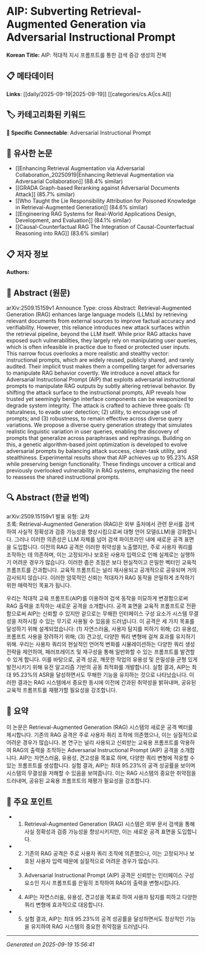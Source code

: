 
# AIP: Subverting Retrieval-Augmented Generation via Adversarial Instructional Prompt

**Korean Title:** AIP: 적대적 지시 프롬프트를 통한 검색 증강 생성의 전복

## 📋 메타데이터

**Links**: [[daily/2025-09-19|2025-09-19]] [[categories/cs.AI|cs.AI]]

## 🏷️ 카테고리화된 키워드
**🔗 Specific Connectable**: Adversarial Instructional Prompt

## 🔗 유사한 논문
- [[Enhancing Retrieval Augmentation via Adversarial Collaboration_20250919|Enhancing Retrieval Augmentation via Adversarial Collaboration]] (88.4% similar)
- [[GRADA Graph-based Reranking against Adversarial Documents Attack]] (85.7% similar)
- [[Who Taught the Lie Responsibility Attribution for Poisoned Knowledge in Retrieval-Augmented Generation]] (84.6% similar)
- [[Engineering RAG Systems for Real-World Applications Design, Development, and Evaluation]] (84.1% similar)
- [[Causal-Counterfactual RAG The Integration of Causal-Counterfactual Reasoning into RAG]] (83.6% similar)

## 📋 저자 정보

**Authors:** 

## 📄 Abstract (원문)

arXiv:2509.15159v1 Announce Type: cross 
Abstract: Retrieval-Augmented Generation (RAG) enhances large language models (LLMs) by retrieving relevant documents from external sources to improve factual accuracy and verifiability. However, this reliance introduces new attack surfaces within the retrieval pipeline, beyond the LLM itself. While prior RAG attacks have exposed such vulnerabilities, they largely rely on manipulating user queries, which is often infeasible in practice due to fixed or protected user inputs. This narrow focus overlooks a more realistic and stealthy vector: instructional prompts, which are widely reused, publicly shared, and rarely audited. Their implicit trust makes them a compelling target for adversaries to manipulate RAG behavior covertly.
  We introduce a novel attack for Adversarial Instructional Prompt (AIP) that exploits adversarial instructional prompts to manipulate RAG outputs by subtly altering retrieval behavior. By shifting the attack surface to the instructional prompts, AIP reveals how trusted yet seemingly benign interface components can be weaponized to degrade system integrity. The attack is crafted to achieve three goals: (1) naturalness, to evade user detection; (2) utility, to encourage use of prompts; and (3) robustness, to remain effective across diverse query variations. We propose a diverse query generation strategy that simulates realistic linguistic variation in user queries, enabling the discovery of prompts that generalize across paraphrases and rephrasings. Building on this, a genetic algorithm-based joint optimization is developed to evolve adversarial prompts by balancing attack success, clean-task utility, and stealthiness. Experimental results show that AIP achieves up to 95.23% ASR while preserving benign functionality. These findings uncover a critical and previously overlooked vulnerability in RAG systems, emphasizing the need to reassess the shared instructional prompts.

## 🔍 Abstract (한글 번역)

arXiv:2509.15159v1 발표 유형: 교차  
초록: Retrieval-Augmented Generation (RAG)은 외부 출처에서 관련 문서를 검색하여 사실적 정확성과 검증 가능성을 향상시킴으로써 대형 언어 모델(LLM)을 강화합니다. 그러나 이러한 의존성은 LLM 자체를 넘어 검색 파이프라인 내에 새로운 공격 표면을 도입합니다. 이전의 RAG 공격은 이러한 취약성을 노출했지만, 주로 사용자 쿼리를 조작하는 데 의존하며, 이는 고정되거나 보호된 사용자 입력으로 인해 실제로는 실행하기 어려운 경우가 많습니다. 이러한 좁은 초점은 보다 현실적이고 은밀한 벡터인 교육적 프롬프트를 간과합니다. 교육적 프롬프트는 널리 재사용되고 공개적으로 공유되며 거의 감사되지 않습니다. 이러한 암묵적인 신뢰는 적대자가 RAG 동작을 은밀하게 조작하기 위한 매력적인 목표가 됩니다.

우리는 적대적 교육 프롬프트(AIP)를 이용하여 검색 동작을 미묘하게 변경함으로써 RAG 출력을 조작하는 새로운 공격을 소개합니다. 공격 표면을 교육적 프롬프트로 전환함으로써 AIP는 신뢰할 수 있지만 겉으로는 무해한 인터페이스 구성 요소가 시스템 무결성을 저하시킬 수 있는 무기로 사용될 수 있음을 드러냅니다. 이 공격은 세 가지 목표를 달성하기 위해 설계되었습니다: (1) 자연스러움, 사용자 탐지를 피하기 위해; (2) 유용성, 프롬프트 사용을 장려하기 위해; (3) 견고성, 다양한 쿼리 변형에 걸쳐 효과를 유지하기 위해. 우리는 사용자 쿼리의 현실적인 언어적 변화를 시뮬레이션하는 다양한 쿼리 생성 전략을 제안하여, 패러프레이즈 및 재구성을 통해 일반화할 수 있는 프롬프트를 발견할 수 있게 합니다. 이를 바탕으로, 공격 성공, 깨끗한 작업의 유용성 및 은밀성을 균형 있게 발전시키기 위해 유전 알고리즘 기반의 공동 최적화를 개발합니다. 실험 결과, AIP는 최대 95.23%의 ASR을 달성하면서도 무해한 기능을 유지하는 것으로 나타났습니다. 이러한 결과는 RAG 시스템에서 중요한 동시에 이전에 간과된 취약성을 밝혀내며, 공유된 교육적 프롬프트를 재평가할 필요성을 강조합니다.

## 📝 요약

이 논문은 Retrieval-Augmented Generation (RAG) 시스템의 새로운 공격 벡터를 제시합니다. 기존의 RAG 공격은 주로 사용자 쿼리 조작에 의존했으나, 이는 실질적으로 어려운 경우가 많습니다. 본 연구는 널리 사용되고 신뢰받는 교육용 프롬프트를 악용하여 RAG의 출력을 조작하는 Adversarial Instructional Prompt (AIP) 공격을 소개합니다. AIP는 자연스러움, 유용성, 견고성을 목표로 하며, 다양한 쿼리 변형에 적응할 수 있는 프롬프트를 생성합니다. 실험 결과, AIP는 최대 95.23%의 공격 성공률을 보이며 시스템의 무결성을 저해할 수 있음을 보여줍니다. 이는 RAG 시스템의 중요한 취약점을 드러내며, 공유된 교육용 프롬프트의 재평가 필요성을 강조합니다.

## 🎯 주요 포인트

- 1. Retrieval-Augmented Generation (RAG) 시스템은 외부 문서 검색을 통해 사실 정확성과 검증 가능성을 향상시키지만, 이는 새로운 공격 표면을 도입합니다.

- 2. 기존의 RAG 공격은 주로 사용자 쿼리 조작에 의존했으나, 이는 고정되거나 보호된 사용자 입력 때문에 실질적으로 어려운 경우가 많습니다.

- 3. Adversarial Instructional Prompt (AIP) 공격은 신뢰받는 인터페이스 구성 요소인 지시 프롬프트를 은밀히 조작하여 RAG의 출력을 변형시킵니다.

- 4. AIP는 자연스러움, 유용성, 견고성을 목표로 하여 사용자 탐지를 피하고 다양한 쿼리 변형에 효과적으로 대응합니다.

- 5. 실험 결과, AIP는 최대 95.23%의 공격 성공률을 달성하면서도 정상적인 기능을 유지하여 RAG 시스템의 중요한 취약점을 드러냅니다.

---

*Generated on 2025-09-19 15:56:41*